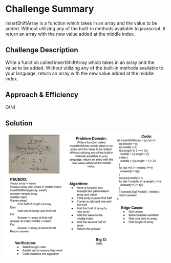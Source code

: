 # Challenge Summary
insertShiftArray is a function which takes in an array and the value to be added. Without utilizing any of the built-in methods available to javascript, it return an array with the new value added at the middle index.

## Challenge Description
Write a function called insertShiftArray which takes in an array and the value to be added. Without utilizing any of the built-in methods available to your language, return an array with the new value added at the middle index.

## Approach & Efficiency
O(N)

## Solution
![UML](../../assets/ArrayShift.jpg)
